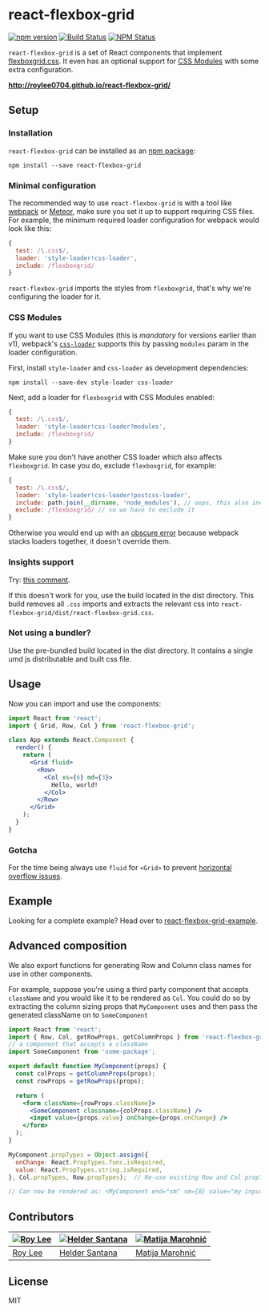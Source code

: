 # react-flexbox-grid
[![npm version](https://badge.fury.io/js/react-flexbox-grid.svg)](https://badge.fury.io/js/react-flexbox-grid)
[![Build Status](https://travis-ci.org/roylee0704/react-flexbox-grid.svg)](https://travis-ci.org/roylee0704/react-flexbox-grid)
[![NPM Status](http://img.shields.io/npm/dm/react-flexbox-grid.svg?style=flat)](https://www.npmjs.org/package/react-flexbox-grid)


`react-flexbox-grid` is a set of React components that implement [flexboxgrid.css](https://goo.gl/imrHBZ). It even has an optional support for [CSS Modules](https://github.com/webpack-contrib/css-loader#css-modules) with some extra configuration.


**http://roylee0704.github.io/react-flexbox-grid/**


Setup
-----

### Installation

`react-flexbox-grid` can be installed as an [npm package](https://www.npmjs.com/package/react-flexbox-grid):

```
npm install --save react-flexbox-grid
```

### Minimal configuration

The recommended way to use `react-flexbox-grid` is with a tool like [webpack](https://webpack.js.org/) or [Meteor](https://www.meteor.com/), make sure you set it up to support requiring CSS files. For example, the minimum required loader configuration for webpack would look like this:

```js
{
  test: /\.css$/,
  loader: 'style-loader!css-loader',
  include: /flexboxgrid/
}
```

`react-flexbox-grid` imports the styles from `flexboxgrid`, that's why we're configuring the loader for it.

### CSS Modules

If you want to use CSS Modules (this is _mandatory_ for versions earlier than v1), webpack's [`css-loader`](https://github.com/webpack-contrib/css-loader) supports this by passing `modules` param in the loader configuration.

First, install `style-loader` and `css-loader` as development dependencies:

```
npm install --save-dev style-loader css-loader
```

Next, add a loader for `flexboxgrid` with CSS Modules enabled:

```js
{
  test: /\.css$/,
  loader: 'style-loader!css-loader?modules',
  include: /flexboxgrid/
}
```

Make sure you don't have another CSS loader which also affects `flexboxgrid`. In case you do, exclude `flexboxgrid`, for example:

```js
{
  test: /\.css$/,
  loader: 'style-loader!css-loader!postcss-loader',
  include: path.join(__dirname, 'node_modules'), // oops, this also includes flexboxgrid
  exclude: /flexboxgrid/ // so we have to exclude it
}
```

Otherwise you would end up with an [obscure error](https://github.com/roylee0704/react-flexbox-grid/issues/94#issuecomment-282825720) because webpack stacks loaders together, it doesn't override them.

### Insights support

Try: [this comment](https://github.com/roylee0704/react-flexbox-grid/issues/28#issuecomment-198758253).

If this doesn't work for you, use the build located in the dist directory. This build removes all `.css` imports and extracts the relevant css into `react-flexbox-grid/dist/react-flexbox-grid.css`.

### Not using a bundler?

Use the pre-bundled build located in the dist directory. It contains a single umd js distributable and built css file.

Usage
-----

Now you can import and use the components:

```jsx
import React from 'react';
import { Grid, Row, Col } from 'react-flexbox-grid';

class App extends React.Component {
  render() {
    return (
      <Grid fluid>
        <Row>
          <Col xs={6} md={3}>
            Hello, world!
          </Col>
        </Row>
      </Grid>
    );
  }
}
```

### Gotcha

For the time being always use `fluid` for `<Grid>` to prevent [horizontal overflow issues](https://github.com/kristoferjoseph/flexboxgrid/issues/144).


Example
-------
Looking for a complete example? Head over to [react-flexbox-grid-example](https://github.com/roylee0704/react-flexbox-grid-example).


Advanced composition
-------

We also export functions for generating Row and Column class names for use in other components.

For example, suppose you're using a third party component that accepts `className` and you would like it to be rendered as `Col`.  You could do so by extracting the column sizing props that `MyComponent` uses and then pass the generated className on to `SomeComponent`


```jsx
import React from 'react';
import { Row, Col, getRowProps, getColumnProps } from 'react-flexbox-grid';
// a component that accepts a className
import SomeComponent from 'some-package';

export default function MyComponent(props) {
  const colProps = getColumnProps(props);
  const rowProps = getRowProps(props);

  return (
    <form className={rowProps.className}>
      <SomeComponent classname={colProps.className} />
      <input value={props.value} onChange={props.onChange} />
    </form>
  );
}

MyComponent.propTypes = Object.assign({
  onChange: React.PropTypes.func.isRequired,
  value: React.PropTypes.string.isRequired,
}, Col.propTypes, Row.propTypes);  // Re-use existing Row and Col propType validations

// Can now be rendered as: <MyComponent end="sm" sm={8} value="my input value" onChange={...} />
```

Contributors
-----------
[![Roy Lee](https://avatars0.githubusercontent.com/u/3850661?v=3&s=144)](https://github.com/roylee0704/) | [![Helder Santana](https://avatars1.githubusercontent.com/u/134727?v=3&s=144)](https://github.com/heldr/) | [![Matija Marohnić](https://avatars2.githubusercontent.com/u/471278?v=3&s=144)](https://github.com/silvenon)
---|---|---
[Roy Lee](https://github.com/roylee0704) | [Helder Santana](https://github.com/heldr/) | [Matija Marohnić](https://github.com/silvenon)

License
-------
MIT
